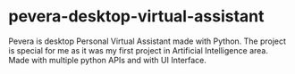 # pevera-desktop-virtual-assistant
Pevera is desktop Personal Virtual Assistant made with Python. The project is special for me as it was my first project in Artificial Intelligence area. Made with multiple python APIs and with UI Interface.
